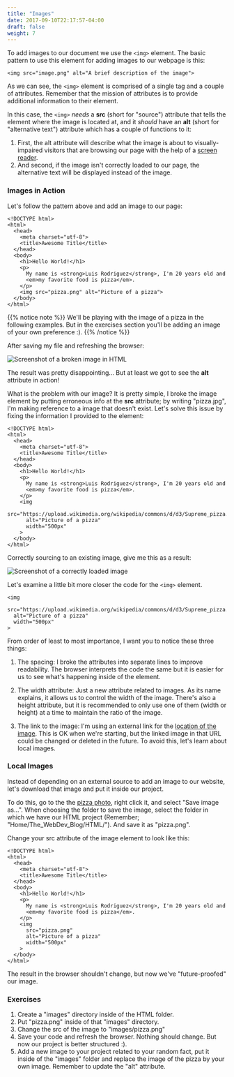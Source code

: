 ```yaml
---
title: "Images"
date: 2017-09-10T22:17:57-04:00
draft: false
weight: 7
---
```


To add images to our document we use the `<img>` element.
The basic pattern to use this element for adding images
to our webpage is this:

    <img src="image.png" alt="A brief description of the image">

As we can see, the `<img>` element is comprised of a single tag and a couple
of attributes. Remember that the mission of attributes is to provide additional
information to their element.

In this case, the `<img>` <span class="underline">*needs*</span> a **src** (short for "source")
attribute that tells the element where the image is located at, and
it <span class="underline">*should*</span> have an  **alt** (short for "alternative text") attribute
which has a couple of functions to it:

1. First, the alt attribute will describe what the image is about to visually-impaired visitors that
are browsing our page with the help of a
[screen reader](https://en.wikipedia.org/wiki/Screen_reader).
2. And second, if the image isn't correctly loaded to our page, the alternative text will be displayed instead of the image.

### Images in Action

Let's follow the pattern above and add an image to our page:

    <!DOCTYPE html>
    <html>
      <head>
        <meta charset="utf-8">
        <title>Awesome Title</title>
      </head>
      <body>
        <h1>Hello World!</h1>
        <p>
          My name is <strong>Luis Rodriguez</strong>, I'm 20 years old and
          <em>my favorite food is pizza</em>.
        </p>
        <img src="pizza.png" alt="Picture of a pizza">
      </body>
    </html>

{{% notice note %}}
We'll be playing with the image of a pizza in the following examples. But in the
exercises section you'll be adding an image of your own preference :).
{{% /notice %}}

After saving my file and refreshing the browser:

![Screenshot of a broken image in HTML](alt_text_image.png)

The result was pretty disappointing... But
at least we got to see the **alt** attribute in action!

What is the problem with our image? It is pretty simple, I broke the image element
by putting erroneous info at the **src** attribute; by writing "pizza.jpg", I'm making
reference to a image that doesn't exist. Let's solve this issue
by fixing the information I provided to the element:

    <!DOCTYPE html>
    <html>
      <head>
        <meta charset="utf-8">
        <title>Awesome Title</title>
      </head>
      <body>
        <h1>Hello World!</h1>
        <p>
          My name is <strong>Luis Rodriguez</strong>, I'm 20 years old and
          <em>my favorite food is pizza</em>.
        </p>
        <img
          src="https://upload.wikimedia.org/wikipedia/commons/d/d3/Supreme_pizza.jpg"
          alt="Picture of a pizza"
          width="500px"
        >
      </body>
    </html>


Correctly sourcing to an existing image, give me this as a result:

![Screenshot of a correctly loaded image](image_example.png)

Let's examine a little bit more closer the code for the `<img>` element.

    <img
      src="https://upload.wikimedia.org/wikipedia/commons/d/d3/Supreme_pizza.jpg"
      alt="Picture of a pizza"
      width="500px"
    >

From order of least to most importance, I want you to notice these three things:

1. The spacing: I broke the attributes into separate lines to improve readability.
The browser interprets the code the same but it is easier for us to see
what's happening inside of the element.

2. The width attribute: Just a new attribute related to images. As its name
explains, it allows us to control the width of the image. There's also a
height attribute, but it is recommended to only use one of them (width or height)
at a time to maintain the ratio of the image.

3. The link to the image:
I'm using an external link for the [location of the image](https://upload.wikimedia.org/wikipedia/commons/d/d3/Supreme_pizza.jpg). This is OK when we're
starting, but the linked image in that URL could be changed or deleted in
the future. To avoid this, let's learn about local images.

### Local Images

Instead of depending on an external source to add an image to our website, let's
download that image and put it inside our project.

To do this, go to the the [pizza photo](https://upload.wikimedia.org/wikipedia/commons/d/d3/Supreme_pizza.jpg),
right click it, and select "Save image as...". When choosing the folder to save
the image, select the folder in which we have our HTML project (Remember; "Home/The_WebDev_Blog/HTML/"). And save it as "pizza.png".

Change your src attribute of the image element to look like this:

    <!DOCTYPE html>
    <html>
      <head>
        <meta charset="utf-8">
        <title>Awesome Title</title>
      </head>
      <body>
        <h1>Hello World!</h1>
        <p>
          My name is <strong>Luis Rodriguez</strong>, I'm 20 years old and
          <em>my favorite food is pizza</em>.
        </p>
        <img
          src="pizza.png"
          alt="Picture of a pizza"
          width="500px"
        >
      </body>
    </html>

The result in the browser shouldn't change, but now we've "future-proofed" our image.

### Exercises

1. Create a "images" directory inside of the HTML folder.
2. Put "pizza.png" inside of that "images" directory.
3. Change the src of the image to "images/pizza.png"
4. Save your code and refresh the browser. Nothing should change. But
now our project is better structured :).
5. Add a new image to your project related to your random fact, put it inside
of the "images" folder and replace the image of the pizza by your own image.
Remember to update the "alt" attribute.


<!-- a element stands for anchor

using a elements with images and external images

Opening links in new tabs -->
